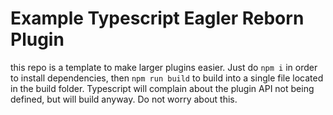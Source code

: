 # Example Typescript Eagler Reborn Plugin
this repo is a template to make larger plugins easier. Just do `npm i` in order to install dependencies, then `npm run build` to build into a single file located in the build folder. 
Typescript will complain about the plugin API not being defined, but will build anyway. Do not worry about this.